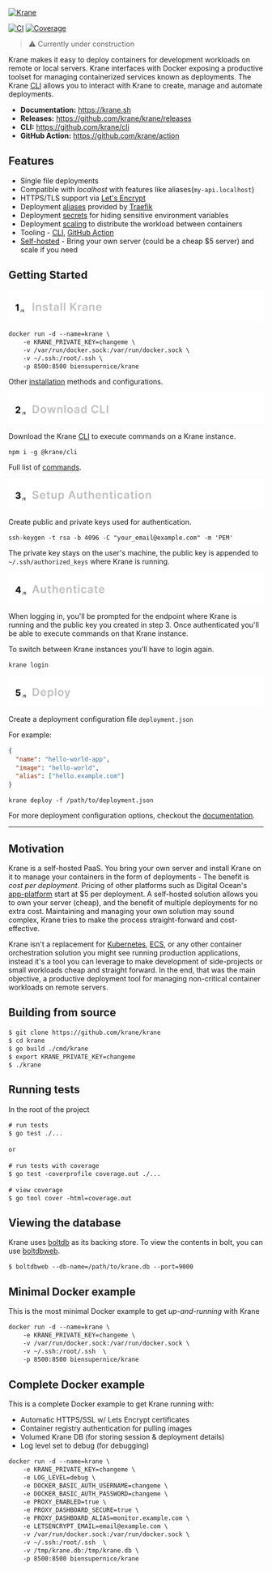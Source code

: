 [![Krane](https://res.cloudinary.com/biensupernice/image/upload/v1602474802/Marketing_-_Krane_dj2y9e.png)](https://krane.sh)

[![CI](https://github.com/krane/krane/workflows/CI/badge.svg?branch=master)](https://github.com/krane/krane/actions)
[![Coverage](https://img.shields.io/codecov/c/github/krane/krane?color=blue)](https://codecov.io/gh/krane/krane)

> ⚠️ Currently under construction

Krane makes it easy to deploy containers for development workloads on remote or local servers. Krane interfaces with Docker exposing a productive toolset for managing containerized services known as deployments. The Krane [CLI](https://www.krane.sh/#/docs/cli) allows you to interact with Krane to create, manage and automate deployments.

- **Documentation:** https://krane.sh
- **Releases:** https://github.com/krane/krane/releases
- **CLI:** https://github.com/krane/cli
- **GitHub Action:** https://github.com/krane/action

## Features

- Single file deployments
- Compatible with _localhost_ with features like aliases(`my-api.localhost`)
- HTTPS/TLS support via [Let's Encrypt](https://letsencrypt.org/)
- Deployment [aliases](https://www.krane.sh/#/docs/deployment-configuration?id=alias) provided by [Traefik](https://traefik.io/traefik/)
- Deployment [secrets](https://www.krane.sh/#/docs/deployment-configuration?id=secrets) for hiding sensitive environment variables
- Deployment [scaling](https://www.krane.sh/#/docs/deployment-configuration?id=scale) to distribute the workload between containers
- Tooling - [CLI](https://github.com/krane/cli), [GitHub Action](https://github.com/krane/action)
- [Self-hosted](#motivation) - Bring your own server (could be a cheap $5 server) and scale if you need

## Getting Started

[![Install Krane](docs/assets/1-install-krane.png)](https://www.krane.sh/#/docs/installation)

```
docker run -d --name=krane \
    -e KRANE_PRIVATE_KEY=changeme \
    -v /var/run/docker.sock:/var/run/docker.sock \
    -v ~/.ssh:/root/.ssh \
    -p 8500:8500 biensupernice/krane
```

Other [installation](https://www.krane.sh/#/docs/installation) methods and configurations.

[![Download CLI](docs/assets/2-download-cli.png)](https://www.krane.sh/#/docs/cli)

Download the Krane [CLI](https://www.krane.sh/#/docs/cli) to execute commands on a Krane instance.

```
npm i -g @krane/cli
```

Full list of [commands](https://www.krane.sh/#/docs/cli?id=commands).

[![Setup Authentication](docs/assets/3-setup-authentication.png)](https://www.krane.sh/#/docs/cli?id=authenticating)

Create public and private keys used for authentication.

```
ssh-keygen -t rsa -b 4096 -C "your_email@example.com" -m 'PEM'
```

The private key stays on the user's machine, the public key is appended to `~/.ssh/authorized_keys` where Krane is running.

[![Authenticate](docs/assets/4-authentication.png)](https://www.krane.sh/#/docs/cli?id=authenticating)

When logging in, you'll be prompted for the endpoint where Krane is running and the public key you created in step 3. Once authenticated you'll be able to execute commands on that Krane instance.

To switch between Krane instances you'll have to login again.

```
krane login
```

[![Deploy](docs/assets/5-deploy.png)](https://www.krane.sh/#/docs/cli?id=deploy)

Create a deployment configuration file `deployment.json`

For example:

```json
{
  "name": "hello-world-app",
  "image": "hello-world",
  "alias": ["hello.example.com"]
}
```

```
krane deploy -f /path/to/deployment.json
```

For more deployment configuration options, checkout the [documentation](https://www.krane.sh/#/docs/deployment-configuration).

---

<a name="motivation"></a>

## Motivation

Krane is a self-hosted PaaS. You bring your own server and install Krane on it to manage your containers in the form of deployments - The benefit is _cost per deployment_. Pricing of other platforms such as Digital Ocean's [app-platform](https://www.digitalocean.com/docs/app-platform/) start at $5 per deployment. A self-hosted solution allows you to own your server (cheap), and the benefit of multiple deployments for no extra cost. Maintaining and managing your own solution may sound complex, Krane tries to make the process straight-forward and cost-effective.

Krane isn't a replacement for [Kubernetes](https://kubernetes.io/), [ECS](https://aws.amazon.com/ecs/), or any other container orchestration solution you might see running production applications, instead it's a tool you can leverage to make development of side-projects or small workloads cheap and straight forward. In the end, that was the main objective, a productive deployment tool for managing non-critical container workloads on remote servers.

## Building from source

```
$ git clone https://github.com/krane/krane
$ cd krane
$ go build ./cmd/krane
$ export KRANE_PRIVATE_KEY=changeme
$ ./krane
```

## Running tests

In the root of the project

```
# run tests
$ go test ./...

or

# run tests with coverage
$ go test -coverprofile coverage.out ./...

# view coverage
$ go tool cover -html=coverage.out
```

## Viewing the database

Krane uses [boltdb](https://github.com/etcd-io/bbolt) as its backing store. To view the contents in bolt, you can use [boltdbweb](https://github.com/evnix/boltdbweb).

```
$ boltdbweb --db-name=/path/to/krane.db --port=9000
```

## Minimal Docker example

This is the most minimal Docker example to get _up-and-running_ with Krane

```
docker run -d --name=krane \
    -e KRANE_PRIVATE_KEY=changeme \
    -v /var/run/docker.sock:/var/run/docker.sock \
    -v ~/.ssh:/root/.ssh  \
    -p 8500:8500 biensupernice/krane
```

## Complete Docker example

This is a complete Docker example to get Krane running with:

- Automatic HTTPS/SSL w/ Lets Encrypt certificates
- Container registry authentication for pulling images
- Volumed Krane DB (for storing session & deployment details)
- Log level set to debug (for debugging)

```
docker run -d --name=krane \
    -e KRANE_PRIVATE_KEY=changeme \
    -e LOG_LEVEL=debug \
    -e DOCKER_BASIC_AUTH_USERNAME=changeme \
    -e DOCKER_BASIC_AUTH_PASSWORD=changeme \
    -e PROXY_ENABLED=true \
    -e PROXY_DASHBOARD_SECURE=true \
    -e PROXY_DASHBOARD_ALIAS=monitor.example.com \
    -e LETSENCRYPT_EMAIL=email@example.com \
    -v /var/run/docker.sock:/var/run/docker.sock \
    -v ~/.ssh:/root/.ssh  \
    -v /tmp/krane.db:/tmp/krane.db \
    -p 8500:8500 biensupernice/krane
```
